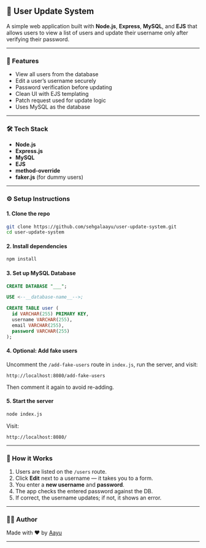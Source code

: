 ## 🚀 User Update System

A simple web application built with **Node.js**, **Express**, **MySQL**, and **EJS** that allows users to view a list of users and update their username only after verifying their password.

---

### 📂 Features

* View all users from the database
* Edit a user’s username securely
* Password verification before updating
* Clean UI with EJS templating
* Patch request used for update logic
* Uses MySQL as the database

---

### 🛠 Tech Stack

* **Node.js**
* **Express.js**
* **MySQL**
* **EJS**
* **method-override**
* **faker.js** (for dummy users)

---

### ⚙️ Setup Instructions

#### 1. Clone the repo

```bash
git clone https://github.com/sehgalaayu/user-update-system.git
cd user-update-system
```

#### 2. Install dependencies

```bash
npm install
```

#### 3. Set up MySQL Database

```sql
CREATE DATABASE "___";

USE <--__database-name__-->;

CREATE TABLE user (
  id VARCHAR(255) PRIMARY KEY,
  username VARCHAR(255),
  email VARCHAR(255),
  password VARCHAR(255)
);
```

#### 4. Optional: Add fake users

Uncomment the `/add-fake-users` route in `index.js`, run the server, and visit:

```
http://localhost:8080/add-fake-users
```

Then comment it again to avoid re-adding.

#### 5. Start the server

```bash
node index.js
```

Visit:

```
http://localhost:8080/
```

---

### 🧠 How it Works

1. Users are listed on the `/users` route.
2. Click **Edit** next to a username — it takes you to a form.
3. You enter a **new username** and **password**.
4. The app checks the entered password against the DB.
5. If correct, the username updates; if not, it shows an error.

---

### 🙋‍♀️ Author

Made with ❤️ by [Aayu](https://github.com/YOUR-USERNAME)

---

